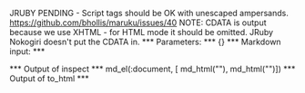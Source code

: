 JRUBY PENDING - Script tags should be OK with unescaped ampersands. https://github.com/bhollis/maruku/issues/40
NOTE: CDATA is output because we use XHTML - for HTML mode it should be omitted.
JRuby Nokogiri doesn't put the CDATA in.
*** Parameters: ***
{}
*** Markdown input: ***
<script>
  var x = true && true;
</script>

<script>var x = true && true;</script>
*** Output of inspect ***
md_el(:document, [
     md_html("<script><![CDATA[\n  var x = true && true;\n]]></script>"),
     md_html("<script><![CDATA[var x = true && true;]]></script>")])
*** Output of to_html ***
<script><![CDATA[
  var x = true && true;
]]>
</script><script><![CDATA[var x = true && true;]]></script>





